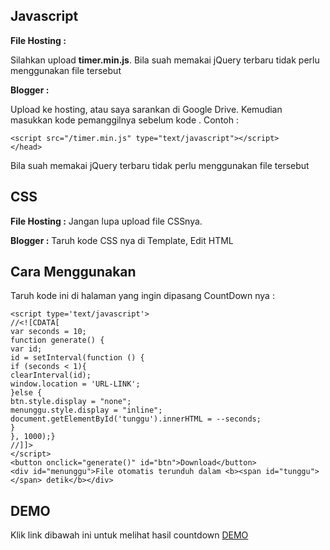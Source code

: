 ## Javascript
**File Hosting :**

Silahkan upload **timer.min.js**. Bila suah memakai jQuery terbaru tidak perlu menggunakan file tersebut

**Blogger :**

Upload ke hosting, atau saya sarankan di Google Drive. Kemudian masukkan kode pemanggilnya sebelum kode **</head>**.
Contoh :

```
<script src="/timer.min.js" type="text/javascript"></script>
</head>
```

Bila suah memakai jQuery terbaru tidak perlu menggunakan file tersebut

## CSS
**File Hosting :**
Jangan lupa upload file CSSnya.

**Blogger :**
Taruh kode CSS nya di Template, Edit HTML

## Cara Menggunakan
Taruh kode ini di halaman yang ingin dipasang CountDown nya :

```
<script type='text/javascript'>
//<![CDATA[
var seconds = 10;
function generate() {
var id;
id = setInterval(function () {
if (seconds < 1){
clearInterval(id);
window.location = 'URL-LINK';
}else {
btn.style.display = "none";
menunggu.style.display = "inline";
document.getElementById('tunggu').innerHTML = --seconds;
}
}, 1000);}
//]]>
</script>
<button onclick="generate()" id="btn">Download</button>
<div id="menunggu">File otomatis terunduh dalam <b><span id="tunggu"></span> detik</b></div>
```

## DEMO
Klik link dibawah ini untuk melihat hasil countdown
[DEMO](http://azazel48.github.io/demo-countdown.github.io)